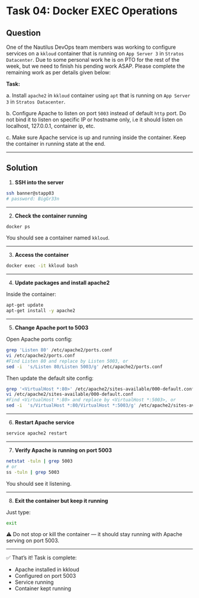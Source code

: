 # Task 04: Docker EXEC Operations

## Question

One of the Nautilus DevOps team members was working to configure services on a `kkloud`  container that is running on `App Server 3` in `Stratos Datacenter`. Due to some personal work he is on PTO for the rest of the week, but we need to finish his pending work ASAP. Please complete the remaining work as per details given below:

**Task:**

a. Install `apache2` in `kkloud` container using `apt` that is running on `App Server 3` in `Stratos Datacenter`.

b. Configure Apache to listen on port `5003` instead of default `http` port. Do not bind it to listen on specific IP or hostname only, i.e it should listen on localhost, 127.0.0.1, container ip, etc.

c. Make sure Apache service is up and running inside the container. Keep the container in running state at the end.

---

## Solution

1. **SSH into the server**

```bash
ssh banner@stapp03
# password: BigGr33n
```

---

2. **Check the container running**

```bash
docker ps
```
You should see a container named `kkloud`.

---

3. **Access the container**

```bash
docker exec -it kkloud bash
```

---

4. **Update packages and install apache2**

Inside the container:

```bash
apt-get update
apt-get install -y apache2
```

---

5. **Change Apache port to 5003**

Open Apache ports config:

```bash
grep 'Listen 80' /etc/apache2/ports.conf
vi /etc/apache2/ports.conf
#Find Listen 80 and replace by Listen 5003, or
sed -i  's/Listen 80/Listen 5003/g' /etc/apache2/ports.conf
```

Then update the default site config:

```bash
grep '<VirtualHost *:80>' /etc/apache2/sites-available/000-default.conf
vi /etc/apache2/sites-available/000-default.conf
#Find <VirtualHost *:80> and replace by <VirtualHost *:5003>, or
sed -i  's/VirtualHost *:80/VirtualHost *:5003/g' /etc/apache2/sites-available/000-default.conf
```

---

6. **Restart Apache service**

```bash
service apache2 restart
```

---

7. **Verify Apache is running on port 5003**

```bash
netstat -tuln | grep 5003
# or
ss -tuln | grep 5003
```
You should see it listening.

---

8. **Exit the container but keep it running**

Just type:

```bash
exit
```
⚠️ Do not stop or kill the container — it should stay running with Apache serving on port 5003.

---

✅ That’s it! Task is complete:

- Apache installed in kkloud
- Configured on port 5003
- Service running
- Container kept running